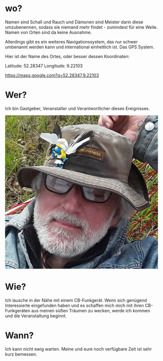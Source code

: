 # wo?

Namen sind Schall und Rauch und Dämonen sind Meister darin diese umzubenennen, sodass sie niemand mehr findet - zumindest für eine Weile. Namen von Orten sind da keine Ausnahme.

Allerdings gibt es ein weiteres Navigationssystem, das nur schwer umbenannt werden kann und international einheitlich ist. Das GPS System.

Hier ist der Name des Ortes, oder besser dessen Koordinaten:

Latitude: 52.28347
Longitude: 9.22103

https://maps.google.com?q=52.28347,9.22103

# Wer?
Ich bin Gastgeber, Veranstalter und Verantwortlicher dieses Ereignisses.

![source/images/me.png](source/images/me.png)


# Wie?
Ich lausche in der Nähe mit einem CB-Funkgerät. Wenn sich genügend Interessierte eingefunden haben und es schaffen mich mich mit ihren CB-Funkgeräten aus meinen süßen Träumen zu wecken, werde ich kommen und die Veranstaltung beginnt. 

# Wann?
Ich kann nicht ewig warten. Meine und eure noch verfügbare Zeit ist sehr kurz bemessen.

